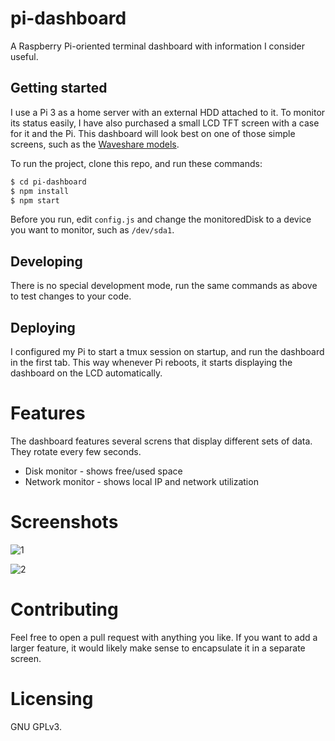 # pi-dashboard

A Raspberry Pi-oriented terminal dashboard with information I consider useful.

## Getting started

I use a Pi 3 as a home server with an external HDD attached to it. To monitor its status easily, I have also purchased a small LCD TFT screen with a case for it and the Pi. This dashboard will look best on one of those simple screens, such as the [Waveshare models](https://www.waveshare.com/3.5inch-rpi-lcd-a.htm).

To run the project, clone this repo, and run these commands:

```bash
$ cd pi-dashboard
$ npm install
$ npm start
```

Before you run, edit `config.js` and change the monitoredDisk to a device you want to monitor, such as `/dev/sda1`.

## Developing

There is no special development mode, run the same commands as above to test changes to your code.

## Deploying

I configured my Pi to start a tmux session on startup, and run the dashboard in the first tab. This way whenever Pi reboots, it starts displaying the dashboard on the LCD automatically.

# Features

The dashboard features several screns that display different sets of data.
They rotate every few seconds.

* Disk monitor - shows free/used space
* Network monitor - shows local IP and network utilization

# Screenshots

![1](https://i.imgur.com/KhSq0tD.jpg)

![2](https://i.imgur.com/cKYmqez.jpg)

# Contributing

Feel free to open a pull request with anything you like.
If you want to add a larger feature, it would likely make sense to encapsulate it in a separate screen.

# Licensing

GNU GPLv3.
